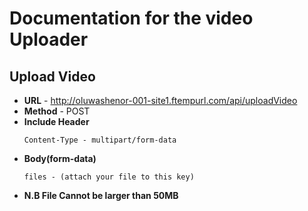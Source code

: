 # Documentation for the video Uploader

## Upload Video

- **URL** - http://oluwashenor-001-site1.ftempurl.com/api/uploadVideo
- **Method** - POST
- **Include Header** 
    ```
    Content-Type - multipart/form-data
    ```
- **Body(form-data)** 
  ```
  files - (attach your file to this key)
  ```
- **N.B File Cannot be larger than 50MB**

